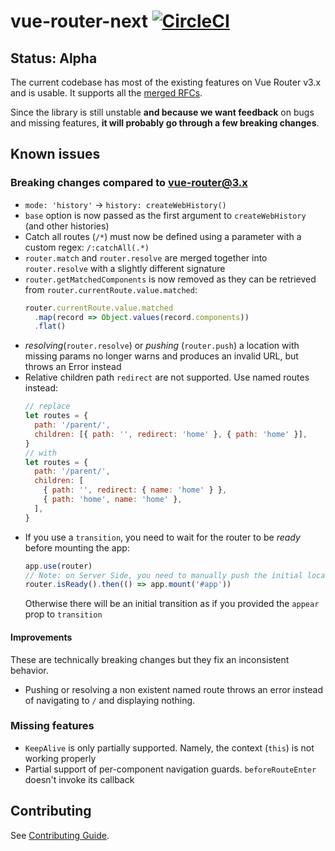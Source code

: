 # vue-router-next [![CircleCI](https://circleci.com/gh/vuejs/vue-router-next.svg?style=svg)](https://circleci.com/gh/vuejs/vue-router-next)

## Status: Alpha

The current codebase has most of the existing features on Vue Router v3.x and is usable. It supports all the [merged RFCs](https://github.com/vuejs/rfcs/pulls?q=is%3Apr+is%3Amerged+label%3Arouter).

Since the library is still unstable **and because we want feedback** on bugs and missing features, **it will probably go through a few breaking changes**.

## Known issues

### Breaking changes compared to vue-router@3.x

- `mode: 'history'` -> `history: createWebHistory()`
- `base` option is now passed as the first argument to `createWebHistory` (and other histories)
- Catch all routes (`/*`) must now be defined using a parameter with a custom regex: `/:catchAll(.*)`
- `router.match` and `router.resolve` are merged together into `router.resolve` with a slightly different signature
- `router.getMatchedComponents` is now removed as they can be retrieved from `router.currentRoute.value.matched`:
  ```js
  router.currentRoute.value.matched
    .map(record => Object.values(record.components))
    .flat()
  ```
- _resolving_(`router.resolve`) or _pushing_ (`router.push`) a location with missing params no longer warns and produces an invalid URL, but throws an Error instead
- Relative children path `redirect` are not supported. Use named routes instead:
  ```js
  // replace
  let routes = {
    path: '/parent/',
    children: [{ path: '', redirect: 'home' }, { path: 'home' }],
  }
  // with
  let routes = {
    path: '/parent/',
    children: [
      { path: '', redirect: { name: 'home' } },
      { path: 'home', name: 'home' },
    ],
  }
  ```
- If you use a `transition`, you need to wait for the router to be _ready_ before mounting the app:
  ```js
  app.use(router)
  // Note: on Server Side, you need to manually push the initial location
  router.isReady().then(() => app.mount('#app'))
  ```
  Otherwise there will be an initial transition as if you provided the `appear` prop to `transition`

#### Improvements

These are technically breaking changes but they fix an inconsistent behavior.

- Pushing or resolving a non existent named route throws an error instead of navigating to `/` and displaying nothing.

### Missing features

- `KeepAlive` is only partially supported. Namely, the context (`this`) is not working properly
- Partial support of per-component navigation guards. `beforeRouteEnter` doesn't invoke its callback

## Contributing

See [Contributing Guide](https://github.com/vuejs/vue-router-next/blob/master/.github/contributing.md).
